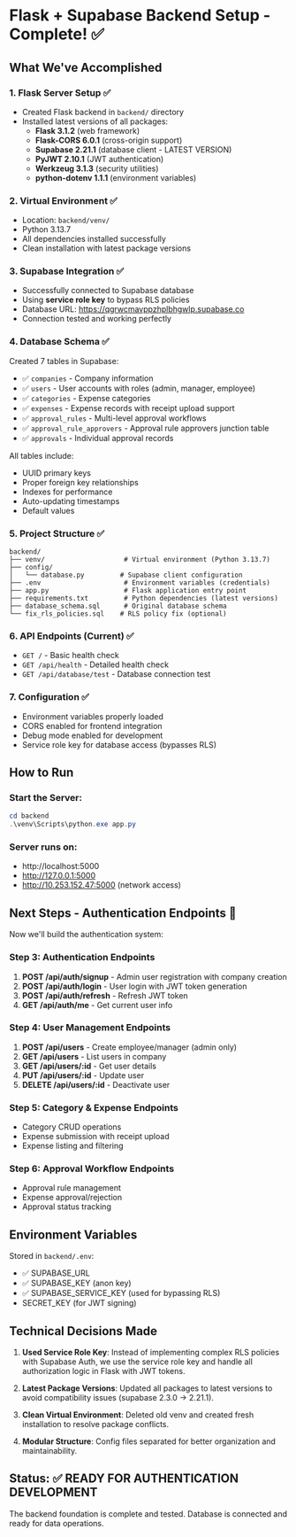 # Flask + Supabase Backend Setup - Complete! ✅

## What We've Accomplished

### 1. **Flask Server Setup** ✅
- Created Flask backend in `backend/` directory
- Installed latest versions of all packages:
  - **Flask 3.1.2** (web framework)
  - **Flask-CORS 6.0.1** (cross-origin support)
  - **Supabase 2.21.1** (database client - LATEST VERSION)
  - **PyJWT 2.10.1** (JWT authentication)
  - **Werkzeug 3.1.3** (security utilities)
  - **python-dotenv 1.1.1** (environment variables)

### 2. **Virtual Environment** ✅
- Location: `backend/venv/`
- Python 3.13.7
- All dependencies installed successfully
- Clean installation with latest package versions

### 3. **Supabase Integration** ✅
- Successfully connected to Supabase database
- Using **service role key** to bypass RLS policies
- Database URL: https://qgrwcmavppzhplbhgwlp.supabase.co
- Connection tested and working perfectly

### 4. **Database Schema** ✅
Created 7 tables in Supabase:
- ✅ `companies` - Company information
- ✅ `users` - User accounts with roles (admin, manager, employee)
- ✅ `categories` - Expense categories
- ✅ `expenses` - Expense records with receipt upload support
- ✅ `approval_rules` - Multi-level approval workflows
- ✅ `approval_rule_approvers` - Approval rule approvers junction table
- ✅ `approvals` - Individual approval records

All tables include:
- UUID primary keys
- Proper foreign key relationships
- Indexes for performance
- Auto-updating timestamps
- Default values

### 5. **Project Structure** ✅
```
backend/
├── venv/                    # Virtual environment (Python 3.13.7)
├── config/
│   └── database.py         # Supabase client configuration
├── .env                     # Environment variables (credentials)
├── app.py                   # Flask application entry point
├── requirements.txt         # Python dependencies (latest versions)
├── database_schema.sql      # Original database schema
└── fix_rls_policies.sql    # RLS policy fix (optional)
```

### 6. **API Endpoints (Current)** ✅
- `GET /` - Basic health check
- `GET /api/health` - Detailed health check
- `GET /api/database/test` - Database connection test

### 7. **Configuration** ✅
- Environment variables properly loaded
- CORS enabled for frontend integration
- Debug mode enabled for development
- Service role key for database access (bypasses RLS)

## How to Run

### Start the Server:
```powershell
cd backend
.\venv\Scripts\python.exe app.py
```

### Server runs on:
- http://localhost:5000
- http://127.0.0.1:5000
- http://10.253.152.47:5000 (network access)

## Next Steps - Authentication Endpoints 🚀

Now we'll build the authentication system:

### Step 3: Authentication Endpoints
1. **POST /api/auth/signup** - Admin user registration with company creation
2. **POST /api/auth/login** - User login with JWT token generation
3. **POST /api/auth/refresh** - Refresh JWT token
4. **GET /api/auth/me** - Get current user info

### Step 4: User Management Endpoints
1. **POST /api/users** - Create employee/manager (admin only)
2. **GET /api/users** - List users in company
3. **GET /api/users/:id** - Get user details
4. **PUT /api/users/:id** - Update user
5. **DELETE /api/users/:id** - Deactivate user

### Step 5: Category & Expense Endpoints
- Category CRUD operations
- Expense submission with receipt upload
- Expense listing and filtering

### Step 6: Approval Workflow Endpoints
- Approval rule management
- Expense approval/rejection
- Approval status tracking

## Environment Variables
Stored in `backend/.env`:
- ✅ SUPABASE_URL
- ✅ SUPABASE_KEY (anon key)
- ✅ SUPABASE_SERVICE_KEY (used for bypassing RLS)
- SECRET_KEY (for JWT signing)

## Technical Decisions Made

1. **Used Service Role Key**: Instead of implementing complex RLS policies with Supabase Auth, we use the service role key and handle all authorization logic in Flask with JWT tokens.

2. **Latest Package Versions**: Updated all packages to latest versions to avoid compatibility issues (supabase 2.3.0 → 2.21.1).

3. **Clean Virtual Environment**: Deleted old venv and created fresh installation to resolve package conflicts.

4. **Modular Structure**: Config files separated for better organization and maintainability.

## Status: ✅ READY FOR AUTHENTICATION DEVELOPMENT

The backend foundation is complete and tested. Database is connected and ready for data operations.
